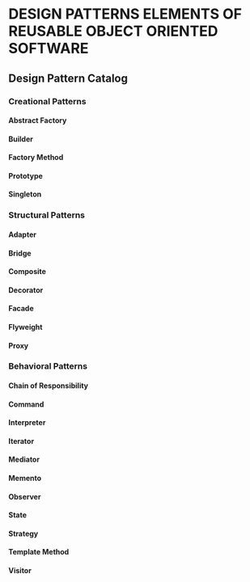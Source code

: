 # DESIGN PATTERNS ELEMENTS OF REUSABLE OBJECT ORIENTED SOFTWARE
## Design Pattern Catalog
### Creational Patterns
#### Abstract Factory
#### Builder
#### Factory Method
#### Prototype
#### Singleton
### Structural Patterns
#### Adapter
#### Bridge
#### Composite
#### Decorator
#### Facade
#### Flyweight
#### Proxy
### Behavioral Patterns
#### Chain of Responsibility
#### Command
#### Interpreter
#### Iterator
#### Mediator
#### Memento
#### Observer
#### State
#### Strategy
#### Template Method
#### Visitor
